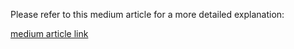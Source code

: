 Please refer to this medium article for a more detailed explanation:

[medium article link](https://reine-ran.medium.com/implement-your-own-user-authentication-system-in-nodejs-866078a08584)
